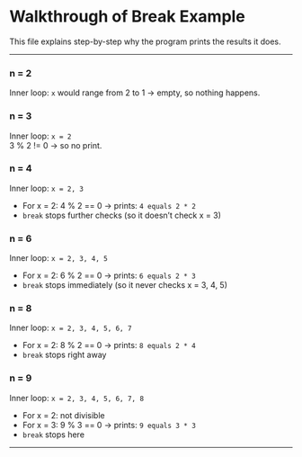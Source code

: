 # Walkthrough of Break Example

This file explains step-by-step why the program prints the results it does.

---

### n = 2
Inner loop: `x` would range from 2 to 1 → empty, so nothing happens.

### n = 3
Inner loop: `x = 2`  
3 % 2 != 0 → so no print.

### n = 4
Inner loop: `x = 2, 3`  
- For x = 2: 4 % 2 == 0 → prints: `4 equals 2 * 2`  
- `break` stops further checks (so it doesn’t check x = 3)

### n = 6
Inner loop: `x = 2, 3, 4, 5`  
- For x = 2: 6 % 2 == 0 → prints: `6 equals 2 * 3`  
- `break` stops immediately (so it never checks x = 3, 4, 5)

### n = 8
Inner loop: `x = 2, 3, 4, 5, 6, 7`  
- For x = 2: 8 % 2 == 0 → prints: `8 equals 2 * 4`  
- `break` stops right away

### n = 9
Inner loop: `x = 2, 3, 4, 5, 6, 7, 8`  
- For x = 2: not divisible  
- For x = 3: 9 % 3 == 0 → prints: `9 equals 3 * 3`  
- `break` stops here

---


